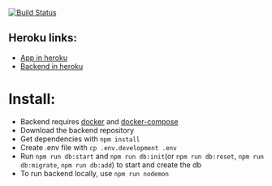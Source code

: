 [![Build Status](https://travis-ci.org/koodilauri/monster-hunter-app-backend.svg?branch=master)](https://travis-ci.org/koodilauri/monster-hunter-app-backend)

## Heroku links: 

- [App in heroku](https://monster-hunter-app.herokuapp.com/)
- [Backend in heroku](https://monster-hunter-app-api.herokuapp.com/submission)


# Install:
- Backend requires [docker](https://www.docker.com/) and [docker-compose](https://docs.docker.com/compose/install/)
- Download the backend repository
- Get dependencies with `npm install`
- Create .env file with `cp .env.development .env`
- Run `npm run db:start` and `npm run db:init`(or `npm run db:reset`, `npm run db:migrate`, `npm run db:add`) to start and create the db
- To run backend locally, use `npm run nodemon`